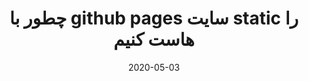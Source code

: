 ---
title: چطور با github pages سایت static را هاست کنیم
date: "2020-05-03"
description: "چطور با github pages سایت static را هاست کنیم"
videoSourceURL: https://www.youtube.com/embed/zCl2sU03tcc
videoTitle: "چطور با github pages سایت static را هاست کنیم"
cover: cover.png
category: technology
---